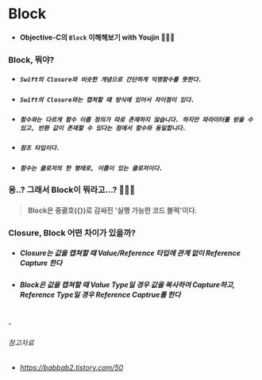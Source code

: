 # **Block**

- #### Objective-C의 ```Block``` 이해해보기 with Youjin 👩🏻‍💻

### Block, 뭐야?

- ##### ```Swift의 Closure와 비슷한 개념으로 간단하게 익명함수를 뜻한다.```
- ##### ```Swift의 Closure와는 캡쳐할 때 방식에 있어서 차이점이 있다.```
- ##### ```함수와는 다르게 함수 이름 정의가 따로 존재하지 않습니다. 하지만 파라미터를 받을 수 있고, 반환 값이 존재할 수 있다는 점에서 함수와 동일합니다.```
- ##### ```참조 타입이다.```
- ##### ```함수는 클로저의 한 형태로, 이름이 있는 클로저이다.```



### 응..? 그래서 Block이 뭐라고...? 👩🏻‍💻
> #### Block은 중괄호({})로 감싸진 '실행 가능한 코드 블럭'이다.

### Closure, Block 어떤 차이가 있을까?
- ##### Closure는 값을 캡쳐할 때 Value/Reference 타입에 관계 없이 Reference Capture 한다

- ##### Block은 값을 캡쳐할 때 Value Type일 경우 값을 복사하여 Capture하고, Reference Type일 경우 Reference Captrue를 한다

<br>
-

###### 참고자료
- ###### https://babbab2.tistory.com/50